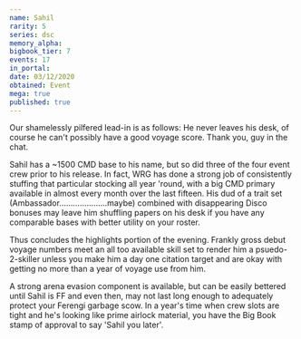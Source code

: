```yaml
---
name: Sahil
rarity: 5
series: dsc
memory_alpha:
bigbook_tier: 7
events: 17
in_portal:
date: 03/12/2020
obtained: Event
mega: true
published: true
---
```


Our shamelessly pilfered lead-in is as follows: He never leaves his desk, of course he can't possibly have a good voyage score. Thank you, guy in the chat.

Sahil has a ~1500 CMD base to his name, but so did three of the four event crew prior to his release. In fact, WRG has done a strong job of consistently stuffing that particular stocking all year 'round, with a big CMD primary available in almost every month over the last fifteen. His dud of a trait set (Ambassador.....................maybe) combined with disappearing Disco bonuses may leave him shuffling papers on his desk if you have any comparable bases with better utility on your roster.

Thus concludes the highlights portion of the evening. Frankly gross debut voyage numbers meet an all too available skill set to render him a psuedo-2-skiller unless you make him a day one citation target and are okay with getting no more than a year of voyage use from him.

A strong arena evasion component is available, but can be easily bettered until Sahil is FF and even then, may not last long enough to adequately protect your Ferengi garbage scow. In a year's time when crew slots are tight and he's looking like prime airlock material, you have the Big Book stamp of approval to say 'Sahil you later'.
